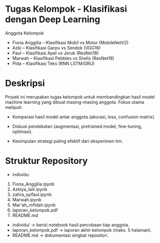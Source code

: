 # Tugas Kelompok - Klasifikasi dengan Deep Learning
Anggota Kelompok
- Fiona Anggilia – Klasifikasi Mobil vs Motor (MobileNetV2)
- Azki – Klasifikasi Garpu vs Sendok (VGG16)
- Paul – Klasifikasi Apel vs Jeruk (ResNet18)
- Marwah – Klasifikasi Pebbles vs Shells (ResNet18)
- Pida – Klasifikasi Teks (RNN LSTM/GRU)

# Deskripsi
Proyek ini merupakan tugas kelompok untuk membandingkan hasil model machine learning yang dibuat masing-masing anggota.
Fokus utama meliputi:
- Komparasi hasil model antar anggota (akurasi, loss, confusion matrix).

- Diskusi pendekatan (augmentasi, pretrained model, fine-tuning, optimasi).

- Kesimpulan strategi paling efektif dari eksperimen tim.

# Struktur Repository
- individu:
1) Fiona_Anggilia.ipynb
2) Azkiya_laili.ipynb
3) zahra_syifaul.ipynb
4) Marwah.ipynb
5) Mar'ah_rofidah.ipynb
6) laporan_kelompok.pdf
8) README.md

- individu/ → berisi notebook hasil percobaan tiap anggota.
- laporan_kelompok.pdf → laporan akhir kelompok (maks. 5 halaman).
- README.md → dokumentasi singkat repositori.
